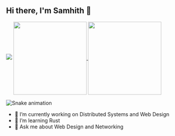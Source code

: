 ## Hi there, I'm Samhith 👋

<!--
**Samhith-k/Samhith-k** is a ✨ _special_ ✨ repository because its `README.md` (this file) appears on your GitHub profile.
-->
![](https://komarev.com/ghpvc/?username=Samhith-k&color=blueviolet)
<a href="https://github.com/Samhith-k">
  <img height=200 align="center" src="https://github-readme-stats.vercel.app/api?username=Samhith-k&theme=neon"/>
</a>
<a href="https://github.com/Samhith-k">
  <img height=200 align="center" src="https://github-readme-stats.vercel.app/api/top-langs/?username=Samhith-k&langs_count=8&theme=neon&layout=compact" />
</a>

<img src="https://raw.githubusercontent.com/Samhith-k/Samhith-k/snake.svg" alt="Snake animation" />

- 🔭 I’m currently working on Distributed Systems and Web Design
- 🌱 I’m learning Rust
- 💬 Ask me about Web Design and Networking
